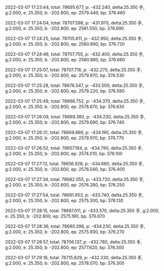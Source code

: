 2022-03-07 17:23:44, total: 78695.677, p: -432.240, delta:25.350 手, g:2.000, e: 25.350, b: -202.800, ep: 2579.440, bp: 376.460

2022-03-07 17:24:04, total: 78707.598, p: -431.970, delta:25.350 手, g:2.000, e: 25.350, b: -202.800, ep: 2581.550, bp: 376.690

2022-03-07 17:24:25, total: 78705.811, p: -432.950, delta:25.350 手, g:2.000, e: 25.350, b: -202.800, ep: 2580.890, bp: 376.730

2022-03-07 17:24:46, total: 78707.705, p: -432.400, delta:25.350 手, g:2.000, e: 25.350, b: -202.800, ep: 2580.880, bp: 376.660

2022-03-07 17:25:07, total: 78707.716, p: -432.270, delta:25.350 手, g:2.000, e: 25.350, b: -202.800, ep: 2579.970, bp: 376.530

2022-03-07 17:25:28, total: 78676.547, p: -433.500, delta:25.350 手, g:2.000, e: 25.350, b: -202.800, ep: 2579.220, bp: 376.590

2022-03-07 17:25:49, total: 78666.752, p: -434.370, delta:25.350 手, g:2.000, e: 25.350, b: -202.800, ep: 2578.670, bp: 376.630

2022-03-07 17:26:09, total: 78669.380, p: -434.230, delta:25.350 手, g:2.000, e: 25.350, b: -202.800, ep: 2579.690, bp: 376.740

2022-03-07 17:26:31, total: 78669.869, p: -434.190, delta:25.350 手, g:2.000, e: 25.350, b: -202.800, ep: 2579.970, bp: 376.770

2022-03-07 17:26:52, total: 78657.194, p: -434.790, delta:25.350 手, g:2.000, e: 25.350, b: -202.800, ep: 2574.010, bp: 376.100

2022-03-07 17:27:13, total: 78656.928, p: -434.660, delta:25.350 手, g:2.000, e: 25.350, b: -202.800, ep: 2576.540, bp: 376.400

2022-03-07 17:27:34, total: 78682.055, p: -433.720, delta:25.350 手, g:2.000, e: 25.350, b: -202.800, ep: 2576.280, bp: 376.250

2022-03-07 17:27:54, total: 78691.953, p: -433.740, delta:25.350 手, g:2.000, e: 25.350, b: -202.800, ep: 2575.300, bp: 376.130

2022-03-07 17:28:15, total: 78697.011, p: -433.370, delta:25.350 手, g:2.000, e: 25.350, b: -202.800, ep: 2575.190, bp: 376.070

2022-03-07 17:28:36, total: 78680.396, p: -434.230, delta:25.350 手, g:2.000, e: 25.350, b: -202.800, ep: 2575.930, bp: 376.270

2022-03-07 17:28:57, total: 78706.137, p: -432.780, delta:25.350 手, g:2.000, e: 25.350, b: -202.800, ep: 2577.620, bp: 376.300

2022-03-07 17:29:18, total: 78715.829, p: -432.330, delta:25.350 手, g:2.000, e: 25.350, b: -202.800, ep: 2578.070, bp: 376.300
